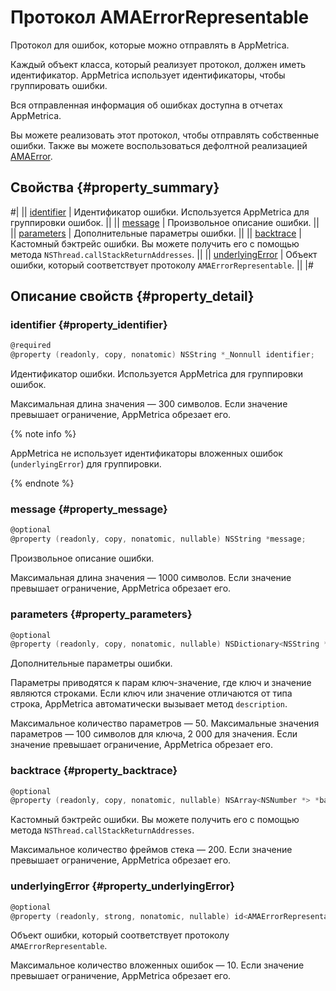 # Протокол AMAErrorRepresentable

Протокол для ошибок, которые можно отправлять в AppMetrica.

Каждый объект класса, который реализует протокол, должен иметь идентификатор. AppMetrica использует идентификаторы, чтобы группировать ошибки.

Вся отправленная информация об ошибках доступна в отчетах AppMetrica.

Вы можете реализовать этот протокол, чтобы отправлять собственные ошибки. Также вы можете воспользоваться дефолтной реализацией [AMAError](AMAError.md).

## Свойства {#property_summary}

#|
|| [identifier](#property_identifier) | Идентификатор ошибки. Используется AppMetrica для группировки ошибок. ||
|| [message](#property_message) | Произвольное описание ошибки. ||
|| [parameters](#property_parameters) | Дополнительные параметры ошибки. ||
|| [backtrace](#property_backtrace) | Кастомный бэктрейс ошибки. Вы можете получить его с помощью метода `NSThread.callStackReturnAddresses`. ||
|| [underlyingError](#property_underlyingError) | Объект ошибки, который соответствует протоколу `AMAErrorRepresentable`. ||
|#

## Описание свойств {#property_detail}

### identifier {#property_identifier}

```objectivec translate=no
@required
@property (readonly, copy, nonatomic) NSString *_Nonnull identifier;
```

Идентификатор ошибки. Используется AppMetrica для группировки ошибок.

Максимальная длина значения — 300 символов. Если значение превышает ограничение, AppMetrica обрезает его.

{% note info %}

AppMetrica не использует идентификаторы вложенных ошибок (`underlyingError`) для группировки.

{% endnote %}

### message {#property_message}

```objectivec translate=no
@optional
@property (readonly, copy, nonatomic, nullable) NSString *message;
```

Произвольное описание ошибки.

Максимальная длина значения — 1000 символов. Если значение превышает ограничение, AppMetrica обрезает его.

### parameters {#property_parameters}

```objectivec translate=no
@optional
@property (readonly, copy, nonatomic, nullable) NSDictionary<NSString *, id> *parameters;
```

Дополнительные параметры ошибки.

Параметры приводятся к парам ключ-значение, где ключ и значение являются строками. Если ключ или значение отличаются от типа строка, AppMetrica автоматически вызывает метод `description`.

Максимальное количество параметров — 50. Максимальные значения параметров — 100 символов для ключа, 2 000 для значения. Если значение превышает ограничение, AppMetrica обрезает его.

### backtrace {#property_backtrace}

```objectivec translate=no
@optional
@property (readonly, copy, nonatomic, nullable) NSArray<NSNumber *> *backtrace;
```

Кастомный бэктрейс ошибки. Вы можете получить его с помощью метода `NSThread.callStackReturnAddresses`.

Максимальное количество фреймов стека — 200. Если значение превышает ограничение, AppMetrica обрезает его.

### underlyingError {#property_underlyingError}

```objectivec translate=no
@optional
@property (readonly, strong, nonatomic, nullable) id<AMAErrorRepresentable> underlyingError;
```

Объект ошибки, который соответствует протоколу `AMAErrorRepresentable`.

Максимальное количество вложенных ошибок — 10. Если значение превышает ограничение, AppMetrica обрезает его.
